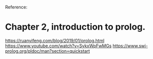 Reference:
# Chapter 2, introduction to prolog.
https://ruanyifeng.com/blog/2019/01/prolog.html
https://www.youtube.com/watch?v=SykxWpFwMGs
https://www.swi-prolog.org/pldoc/man?section=quickstart
